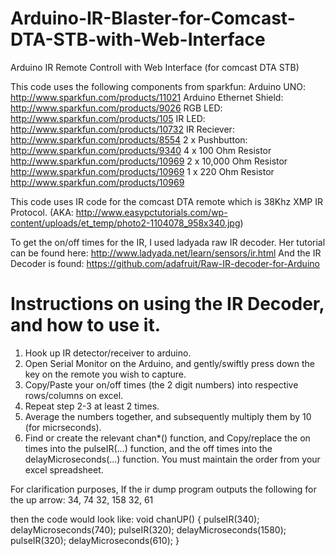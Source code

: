 Arduino-IR-Blaster-for-Comcast-DTA-STB-with-Web-Interface
=========================================================

Arduino IR Remote Controll with Web Interface (for comcast DTA STB)

This code uses the following components from sparkfun:
Arduino UNO:  		http://www.sparkfun.com/products/11021
Arduino Ethernet Shield:	http://www.sparkfun.com/products/9026
RGB LED:			http://www.sparkfun.com/products/105
IR LED: 			http://www.sparkfun.com/products/10732
IR Reciever: 			http://www.sparkfun.com/products/8554
2 x Pushbutton: 		http://www.sparkfun.com/products/9340
4 x 100 Ohm Resistor		http://www.sparkfun.com/products/10969
2 x 10,000 Ohm Resistor		http://www.sparkfun.com/products/10969
1 x 220 Ohm Resistor		http://www.sparkfun.com/products/10969

This code uses IR code for the comcast DTA remote which is 38Khz XMP IR Protocol.
(AKA: http://www.easypctutorials.com/wp-content/uploads/et_temp/photo2-1104078_958x340.jpg)

To get the on/off times for the IR, I used ladyada raw IR decoder.
Her tutorial can be found here: http://www.ladyada.net/learn/sensors/ir.html
And the IR Decoder is found: https://github.com/adafruit/Raw-IR-decoder-for-Arduino

Instructions on using the IR Decoder, and how to use it.
=========================================================
1) Hook up IR detector/receiver to arduino.
2) Open Serial Monitor on the Arduino, and gently/swiftly press down the key on the remote you wish to capture.
3) Copy/Paste your on/off times (the 2 digit numbers) into respective rows/columns on excel.
4) Repeat step 2-3 at least 2 times.
5) Average the numbers together, and subsequently multiply them by 10 (for micrseconds).
6) Find or create the relevant chan*() function, and Copy/replace the on times into the pulseIR(...) function, and the off times into the delayMicroseconds(...) function. You must maintain the order from your excel spreadsheet.

For clarification purposes,
If the ir dump program outputs the following for the up arrow:
34, 74
32, 158
32, 61

then the code would look like:
void chanUP()
{
  pulseIR(340);
  delayMicroseconds(740);
  pulseIR(320);
  delayMicroseconds(1580);
  pulseIR(320);
  delayMicroseconds(610);
}



